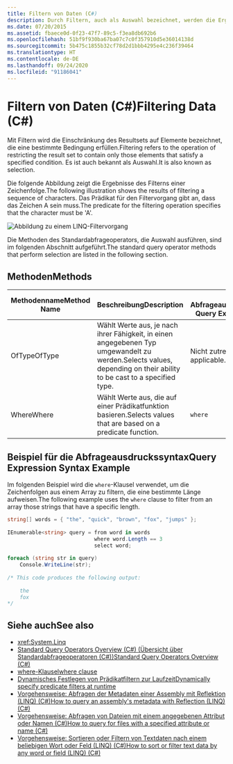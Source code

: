 ```yaml
---
title: Filtern von Daten (C#)
description: Durch Filtern, auch als Auswahl bezeichnet, werden die Ergebnisse auf der Grundlage einer Bedingung eingeschränkt. Hier erfahren Sie mehr über die Methoden des Standardabfrageoperators in LINQ in C#, die Filter ausführen.
ms.date: 07/20/2015
ms.assetid: fbaece0d-0f23-47f7-89c5-f3ea8db692b6
ms.openlocfilehash: 51bf9f930ba67ba07c7c0f357910d5e36014138d
ms.sourcegitcommit: 5b475c1855b32cf78d2d1bbb4295e4c236f39464
ms.translationtype: HT
ms.contentlocale: de-DE
ms.lasthandoff: 09/24/2020
ms.locfileid: "91186041"
---
```

# <a name="filtering-data-c"></a><span data-ttu-id="fd0ff-104">Filtern von Daten (C#)</span><span class="sxs-lookup"><span data-stu-id="fd0ff-104">Filtering Data (C#)</span></span>

<span data-ttu-id="fd0ff-105">Mit Filtern wird die Einschränkung des Resultsets auf Elemente bezeichnet, die eine bestimmte Bedingung erfüllen.</span><span class="sxs-lookup"><span data-stu-id="fd0ff-105">Filtering refers to the operation of restricting the result set to contain only those elements that satisfy a specified condition.</span></span> <span data-ttu-id="fd0ff-106">Es ist auch bekannt als Auswahl.</span><span class="sxs-lookup"><span data-stu-id="fd0ff-106">It is also known as selection.</span></span>  
  
 <span data-ttu-id="fd0ff-107">Die folgende Abbildung zeigt die Ergebnisse des Filterns einer Zeichenfolge.</span><span class="sxs-lookup"><span data-stu-id="fd0ff-107">The following illustration shows the results of filtering a sequence of characters.</span></span> <span data-ttu-id="fd0ff-108">Das Prädikat für den Filtervorgang gibt an, dass das Zeichen A sein muss.</span><span class="sxs-lookup"><span data-stu-id="fd0ff-108">The predicate for the filtering operation specifies that the character must be 'A'.</span></span>  
  
 ![Abbildung zu einem LINQ-Filtervorgang](./media/filtering-data/linq-filter-operation.png)  
  
 <span data-ttu-id="fd0ff-110">Die Methoden des Standardabfrageoperators, die Auswahl ausführen, sind im folgenden Abschnitt aufgeführt.</span><span class="sxs-lookup"><span data-stu-id="fd0ff-110">The standard query operator methods that perform selection are listed in the following section.</span></span>  
  
## <a name="methods"></a><span data-ttu-id="fd0ff-111">Methoden</span><span class="sxs-lookup"><span data-stu-id="fd0ff-111">Methods</span></span>  
  
|<span data-ttu-id="fd0ff-112">Methodenname</span><span class="sxs-lookup"><span data-stu-id="fd0ff-112">Method Name</span></span>|<span data-ttu-id="fd0ff-113">Beschreibung</span><span class="sxs-lookup"><span data-stu-id="fd0ff-113">Description</span></span>|<span data-ttu-id="fd0ff-114">C#-Abfrageausdruckssyntax</span><span class="sxs-lookup"><span data-stu-id="fd0ff-114">C# Query Expression Syntax</span></span>|<span data-ttu-id="fd0ff-115">Weitere Informationen</span><span class="sxs-lookup"><span data-stu-id="fd0ff-115">More Information</span></span>|  
|-----------------|-----------------|---------------------------------|----------------------|  
|<span data-ttu-id="fd0ff-116">OfType</span><span class="sxs-lookup"><span data-stu-id="fd0ff-116">OfType</span></span>|<span data-ttu-id="fd0ff-117">Wählt Werte aus, je nach ihrer Fähigkeit, in einen angegebenen Typ umgewandelt zu werden.</span><span class="sxs-lookup"><span data-stu-id="fd0ff-117">Selects values, depending on their ability to be cast to a specified type.</span></span>|<span data-ttu-id="fd0ff-118">Nicht zutreffend.</span><span class="sxs-lookup"><span data-stu-id="fd0ff-118">Not applicable.</span></span>|<xref:System.Linq.Enumerable.OfType%2A?displayProperty=nameWithType><br /><br /> <xref:System.Linq.Queryable.OfType%2A?displayProperty=nameWithType>|  
|<span data-ttu-id="fd0ff-119">Where</span><span class="sxs-lookup"><span data-stu-id="fd0ff-119">Where</span></span>|<span data-ttu-id="fd0ff-120">Wählt Werte aus, die auf einer Prädikatfunktion basieren.</span><span class="sxs-lookup"><span data-stu-id="fd0ff-120">Selects values that are based on a predicate function.</span></span>|`where`|<xref:System.Linq.Enumerable.Where%2A?displayProperty=nameWithType><br /><br /> <xref:System.Linq.Queryable.Where%2A?displayProperty=nameWithType>|  
  
## <a name="query-expression-syntax-example"></a><span data-ttu-id="fd0ff-121">Beispiel für die Abfrageausdruckssyntax</span><span class="sxs-lookup"><span data-stu-id="fd0ff-121">Query Expression Syntax Example</span></span>  

 <span data-ttu-id="fd0ff-122">Im folgenden Beispiel wird die `where`-Klausel verwendet, um die Zeichenfolgen aus einem Array zu filtern, die eine bestimmte Länge aufweisen.</span><span class="sxs-lookup"><span data-stu-id="fd0ff-122">The following example uses the `where` clause to filter from an array those strings that have a specific length.</span></span>  
  
```csharp  
string[] words = { "the", "quick", "brown", "fox", "jumps" };  
  
IEnumerable<string> query = from word in words  
                            where word.Length == 3  
                            select word;  
  
foreach (string str in query)  
    Console.WriteLine(str);  
  
/* This code produces the following output:  
  
    the  
    fox  
*/  
```  
  
## <a name="see-also"></a><span data-ttu-id="fd0ff-123">Siehe auch</span><span class="sxs-lookup"><span data-stu-id="fd0ff-123">See also</span></span>

- <xref:System.Linq>
- [<span data-ttu-id="fd0ff-124">Standard Query Operators Overview (C#) (Übersicht über Standardabfrageoperatoren (C#))</span><span class="sxs-lookup"><span data-stu-id="fd0ff-124">Standard Query Operators Overview (C#)</span></span>](./standard-query-operators-overview.md)
- [<span data-ttu-id="fd0ff-125">where-Klausel</span><span class="sxs-lookup"><span data-stu-id="fd0ff-125">where clause</span></span>](../../../language-reference/keywords/where-clause.md)
- [<span data-ttu-id="fd0ff-126">Dynamisches Festlegen von Prädikatfiltern zur Laufzeit</span><span class="sxs-lookup"><span data-stu-id="fd0ff-126">Dynamically specify predicate filters at runtime</span></span>](../../../linq/dynamically-specify-predicate-filters-at-runtime.md)
- [<span data-ttu-id="fd0ff-127">Vorgehensweise: Abfragen der Metadaten einer Assembly mit Reflektion (LINQ) (C#)</span><span class="sxs-lookup"><span data-stu-id="fd0ff-127">How to query an assembly's metadata with Reflection (LINQ) (C#)</span></span>](./how-to-query-an-assembly-s-metadata-with-reflection-linq.md)
- [<span data-ttu-id="fd0ff-128">Vorgehensweise: Abfragen von Dateien mit einem angegebenen Attribut oder Namen (C#)</span><span class="sxs-lookup"><span data-stu-id="fd0ff-128">How to query for files with a specified attribute or name (C#)</span></span>](./how-to-query-for-files-with-a-specified-attribute-or-name.md)
- [<span data-ttu-id="fd0ff-129">Vorgehensweise: Sortieren oder Filtern von Textdaten nach einem beliebigen Wort oder Feld (LINQ) (C#)</span><span class="sxs-lookup"><span data-stu-id="fd0ff-129">How to sort or filter text data by any word or field (LINQ) (C#)</span></span>](./how-to-sort-or-filter-text-data-by-any-word-or-field-linq.md)
